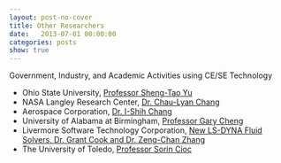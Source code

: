 ```yaml
---
layout: post-no-cover
title: Other Researchers
date:   2013-07-01 00:00:00
categories: posts
show: true
---
```



Government, Industry, and Academic Activities using CE/SE Technology

* Ohio State University, [Professor Sheng-Tao Yu](http://cfd.eng.ohio-state.edu/research_f.htm)
* NASA Langley Research Center, [Dr. Chau-Lyan Chang](http://www.grc.nasa.gov/WWW/microbus/cese/PUBS/aiaa2006-4780.CL_Chang.pdf)
* Aerospace Corporation, [Dr. I-Shih Chang](http://www.grc.nasa.gov/WWW/microbus/cese/PUBS/Paper4353.pdf)
* University of Alabama at Birmingham, [Professor Gary Cheng](http://www.eng.uab.edu/me/Faculty/gcheng/research.html)
* Livermore Software Technology Corporation, [New LS-DYNA Fluid Solvers, Dr. Grant Cook and Dr. Zeng-Chan Zhang](http://www.dynalook.com/documents/Personally/30.pdf)
* The University of Toledo, [Professor Sorin Cioc](http://www-mime.eng.utoledo.edu/people/faculty/scioc/home.htm)
